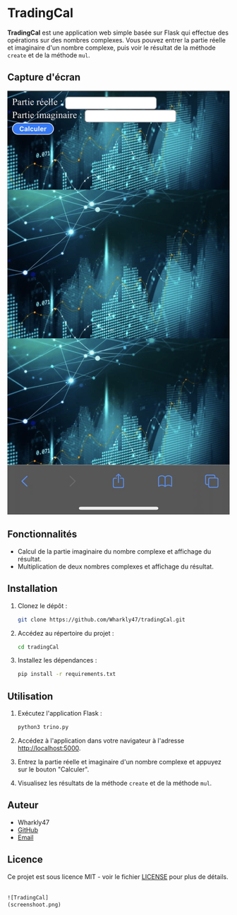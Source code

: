 # TradingCal

**TradingCal** est une application web simple basée sur Flask qui effectue des opérations sur des nombres complexes. Vous pouvez entrer la partie réelle et imaginaire d'un nombre complexe, puis voir le résultat de la méthode `create` et de la méthode `mul`.

## Capture d'écran

![Capture d'écran de TradingCal](screenshot.png)

## Fonctionnalités

- Calcul de la partie imaginaire du nombre complexe et affichage du résultat.
- Multiplication de deux nombres complexes et affichage du résultat.

## Installation

1. Clonez le dépôt :
   ```bash
   git clone https://github.com/Wharkly47/tradingCal.git
   ```

2. Accédez au répertoire du projet :
   ```bash
   cd tradingCal
   ```

3. Installez les dépendances :
   ```bash
   pip install -r requirements.txt
   ```

## Utilisation

1. Exécutez l'application Flask :
   ```bash
   python3 trino.py
   ```

2. Accédez à l'application dans votre navigateur à l'adresse [http://localhost:5000](http://localhost:5000).

3. Entrez la partie réelle et imaginaire d'un nombre complexe et appuyez sur le bouton "Calculer".

4. Visualisez les résultats de la méthode `create` et de la méthode `mul`.

## Auteur

- Wharkly47
- [GitHub](https://github.com/Wharkly47)
- [Email](mailto:wharklya@gmail.com)

## Licence

Ce projet est sous licence MIT - voir le fichier [LICENSE](LICENSE) pour plus de détails.
```

![TradingCal]
(screenshoot.png)
